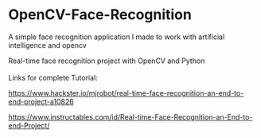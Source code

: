 # OpenCV-Face-Recognition
 A simple face recognition application I made to work with artificial intelligence and opencv
 
Real-time face recognition project with OpenCV and Python
<br><br>
Links for complete Tutorial:
<br>

https://www.hackster.io/mjrobot/real-time-face-recognition-an-end-to-end-project-a10826

https://www.instructables.com/id/Real-time-Face-Recognition-an-End-to-end-Project/
<br>

